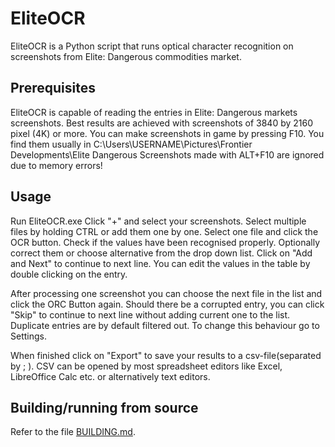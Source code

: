 EliteOCR
==============
EliteOCR is a Python script that runs optical character recognition on screenshots
from Elite: Dangerous commodities market. 

Prerequisites
--------------
EliteOCR is capable of reading the entries in Elite: Dangerous markets screenshots.
Best results are achieved with screenshots of 3840 by 2160 pixel (4K) or more.
You can make screenshots in game by pressing F10. You find them usually in
C:\Users\USERNAME\Pictures\Frontier Developments\Elite Dangerous
Screenshots made with ALT+F10 are ignored due to memory errors!


Usage
--------------
Run EliteOCR.exe
Click "+" and select your screenshots. Select multiple files by holding CTRL or add them one by one.
Select one file and click the OCR button. Check if the values have been recognised properly.
Optionally correct them or choose alternative from the drop down list. Click on "Add and Next"
to continue to next line. You can edit the values in the table by double clicking on the entry.

After processing one screenshot you can choose the next file in the list and click the ORC Button
again. Should there be a corrupted entry, you can click "Skip" to continue to next line without adding
current one to the list. Duplicate entries are by default filtered out. To change this behaviour
go to Settings.

When finished click on "Export" to save your results to a csv-file(separated by ; ). CSV can be
opened by most spreadsheet editors like Excel, LibreOffice Calc etc. or alternatively text editors.


Building/running from source
--------------
Refer to the file [BUILDING.md](BUILDING.md).
